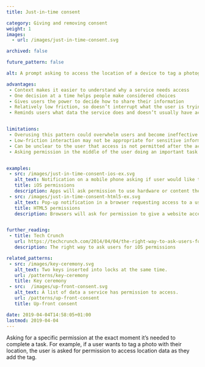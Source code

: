 ```yaml
---
title: Just-in-time consent

category: Giving and removing consent
weight: 1
images:
  - url: /images/just-in-time-consent.svg

archived: false

future_pattern: false

alt: A prompt asking to access the location of a device to tag a photograph.

advantages:
 - Context makes it easier to understand why a service needs access
 - One decision at a time helps people make considered choices
 - Gives users the power to decide how to share their information
 - Relatively low friction, so doesn’t interrupt what the user is trying to do
 - Reminds users what data the service does and doesn’t usually have access to


limitations:
 - Overusing this pattern could overwhelm users and become ineffective
 - Low-friction interaction may not be appropriate for sensitive information
 - Can be unclear to the user that access is not permitted after the activity has finished
 - Asking permission in the middle of the user doing an important task may mean they don’t have the time to consider the implications of this consent


examples:
 - src: /images/just-in-time-consent-ios-ex.svg
   alt_text: Notification on a mobile phone asking if user would like to share their location in a chat.
   title: iOS permissions
   description: Apps will ask permission to use hardware or content the first time an app requires it.
 - src: /images/just-in-time-consent-html5-ex.svg
   alt_text: Pop-up notification in a browser requesting access to a user's location information.
   title: HTML5 permissions
   description: Browsers will ask for permission to give a website access to a webcam, microphone or location when a website requests it.


further_reading:
 - title: Tech Crunch
   url: https://techcrunch.com/2014/04/04/the-right-way-to-ask-users-for-ios-permissions/
   description: The right way to ask users for iOS permissions

related_patterns:
 - src: /images/key-ceremony.svg
   alt_text: Two keys inserted into locks at the same time.
   url: /patterns/key-ceremony
   title: Key ceremony
 - src:  /images/up-front-consent.svg
   alt_text: A list of data a service has permission to access.
   url: /patterns/up-front-consent
   title: Up-front consent

date: 2019-04-04T14:58:05+01:00
lastmod: 2019-04-04
---
```


Asking for a specific permission at the exact moment it’s needed to complete a task. For example, if a user wants to tag a photo with their location, the user is asked for permission to access location data as they add the tag.
